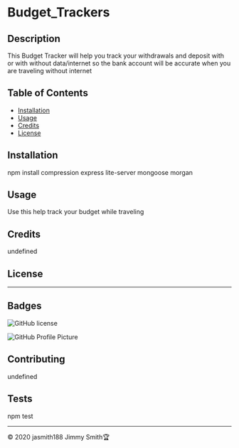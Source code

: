 # Budget_Trackers

## Description 
This Budget Tracker will help you track your withdrawals and deposit with or with without data/internet so the bank account will be accurate when you are traveling without internet


## Table of Contents 

* [Installation](#installation)
* [Usage](#usage)
* [Credits](#credits)
* [License](#license)


## Installation 
npm install
compression
express
lite-server
mongoose
morgan


## Usage 
Use this help track your budget while traveling


## Credits
undefined


## License


---

## Badges

![GitHub license](https://img.shields.io/badge/license-jshstsgdbd-blue.svg)

![GitHub Profile Picture](https://avatars3.githubusercontent.com/u/61388748?v=4)


## Contributing
undefined


## Tests
npm test



---
© 2020 jasmith188 Jimmy Smith🏆 